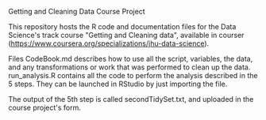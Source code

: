 Getting and Cleaning Data Course Project

This repository hosts the R code and documentation files for the Data Science's track course "Getting and Cleaning data", available 
in courser (https://www.coursera.org/specializations/jhu-data-science).

Files
CodeBook.md describes how to use all the script, variables, the data, and any transformations or work that was performed to 
  clean up the data.
run_analysis.R contains all the code to perform the analysis described in the 5 steps. They can be launched in RStudio 
  by just importing the file.

The output of the 5th step is called secondTidySet.txt, and uploaded in the course project's form.
